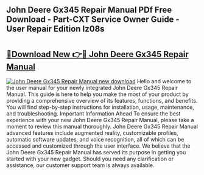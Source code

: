 ## John Deere Gx345 Repair Manual PDf Free Download - Part-CXT Service Owner Guide - User Repair Edition Iz08s

# <h2><a href="http://bc91658.oget.top/?id=John+Deere+Gx345+Repair+Manual">🔗Download New 👉🔴 John Deere Gx345 Repair Manual</a></h2>

[![John Deere Gx345 Repair Manual new download](https://i.imgur.com/5g1atiW.png)](http://bc91658.oget.top/?id=John+Deere+Gx345+Repair+Manual)
Hello and welcome to the user manual for your newly integrated John Deere Gx345 Repair Manual. This guide is here to help you make the most of your product by providing a comprehensive overview of its features, functions, and benefits. You will find step-by-step instructions for installation, usage, maintenance, and troubleshooting. Important Information Ahead To ensure the best experience with your new John Deere Gx345 Repair Manual, please take a moment to review this manual thoroughly. John Deere Gx345 Repair Manual advanced features include augmented reality, customizable profiles, automatic software updates, and voice recognition, all of which can be accessed and customized through the user interface. We believe that the John Deere Gx345 Repair Manual has served its purpose in getting you started with your new gadget. Should you need any clarification or assistance, our customer support team is always available.
